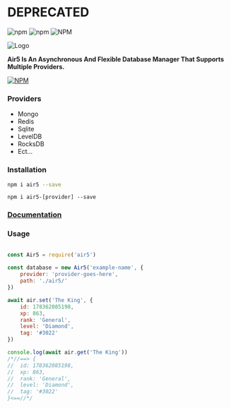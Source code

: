 # DEPRECATED

![npm](https://img.shields.io/npm/dt/air5?style=flat-square) ![npm](https://img.shields.io/npm/v/air5?style=flat-square) ![NPM](https://img.shields.io/npm/l/air5?style=flat-square)

![Logo](https://i.ibb.co/b77Lytz/rsz-1rsz-logo.png)

**Air5 Is An Asynchronous And Flexible Database Manager That Supports Multiple Providers.**

[![NPM](https://nodei.co/npm/air5.png?downloads=true&downloadRank=true&stars=true&compact=true)](https://nodei.co/npm/air5/)

### Providers

- Mongo
- Redis
- Sqlite
- LevelDB
- RocksDB
- Ect...

### Installation

```bash
npm i air5 --save   
```
```
npm i air5-[provider] --save

```

### [Documentation](https://slicewire.gitbook.io/air5)

### Usage

```js

const Air5 = require('air5')
 
const database = new Air5('example-name', {
    provider: 'provider-goes-here',
    path: './air5/'
})

await air.set('The King', {
    id: 178362085198,
    xp: 863,
    rank: 'General',
    level: 'Diamond',
    tag: '#3022'
})

console.log(await air.get('The King'))
/*//==> {
//  id: 178362085198,
//  xp: 863,
//  rank: 'General',
//  level: 'Diamond',
//  tag: '#3022'
}<==//*/
```
